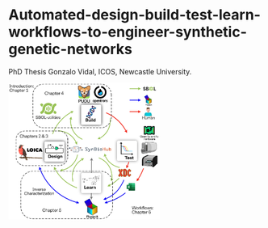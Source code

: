 # Automated-design-build-test-learn-workflows-to-engineer-synthetic-genetic-networks
PhD Thesis Gonzalo Vidal, ICOS, Newcastle University.

<img src="https://github.com/Gonza10V/Automated-design-build-test-learn-workflows-to-engineer-synthetic-genetic-networks/blob/main/images/Graphical%20abstract.png" alt="graphical abstract" width="300"/>
